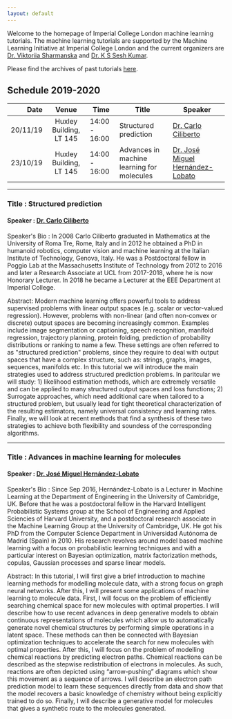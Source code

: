 ```yaml
---
layout: default
---
```


Welcome to the homepage of Imperial College London machine learning tutorials. The machine learning tutorials are supported by the Machine Learning Initiative at Imperial College London and the current organizers are [Dr. Viktoriia Sharmanska](https://ilovevisiondata.wixsite.com/viktoriia) and [Dr. K S Sesh Kumar](https://seshkumar.github.io/).

Please find the archives of past tutorials [here](https://imperialcollegelondon.github.io/machine-learning-tutorials/past).

## Schedule 2019-2020

| Date      |  Venue  | Time | Title | Speaker
|----------:|:---------:|------|-------|-------|
| 20/11/19 |Huxley Building, LT 145 | 14:00 - 16:00 | Structured prediction | [Dr. Carlo Ciliberto](https://cciliber.github.io/)|
| 23/10/19 |Huxley Building, LT 145 | 14:00 - 16:00 | Advances in machine learning for molecules | [Dr. José Miguel Hernández-Lobato](https://jmhl.org)|

-----------

### Title : Structured prediction

#### Speaker : [Dr. Carlo Ciliberto](https://cciliber.github.io/)

Speaker's Bio : In 2008 Carlo Ciliberto graduated in Mathematics at the University of Roma Tre, Rome, Italy and in 2012 he obtained a PhD in humanoid robotics, computer vision and machine learning at the Italian Institute of Technology, Genova, Italy. He was a Postdoctoral fellow in Poggio Lab at the Massachusetts Institute of Technology from 2012 to 2016 and later a Research Associate at UCL from 2017-2018, where he is now Honorary Lecturer. In 2018 he became a Lecturer at the EEE Department at Imperial College.  

Abstract:  Modern machine learning offers powerful tools to address supervised problems with linear output spaces (e.g. scalar or vector-valued regression). However, problems with non-linear (and often non-convex or discrete) output spaces are becoming increasingly common. Examples include image segmentation or captioning, speech recognition, manifold regression, trajectory planning, protein folding, prediction of probability distributions or ranking to name a few. These settings are often referred to as "structured prediction" problems, since they require to deal with output spaces that have a complex structure, such as: strings, graphs, images, sequences, manifolds etc. In this tutorial we will introduce the main strategies used to address structured prediction problems. In paritcular we will study: 1) likelihood estimation methods, which are extremely versatile and can be applied to many structured output spaces and loss functions; 2) Surrogate approaches, which need additional care when tailored to a structured problem, but usually lead for tight theoretical characterization of the resulting estimators, namely universal consistency and learning rates. Finally, we will look at recent methods that find a synthesis of these two strategies to achieve both flexibility and soundess of the corresponding algorithms. 


-----------

### Title : Advances in machine learning for molecules

#### Speaker : [Dr. José Miguel Hernández-Lobato](https://jmhl.org)

Speaker's Bio : Since Sep 2016, Hernández-Lobato is a Lecturer in Machine Learning at
the Department of Engineering in the University of Cambridge, UK. Before
that he was a postdoctoral fellow in the Harvard Intelligent
Probabilistic Systems group at the School of Engineering and Applied
Sciencies of Harvard University, and a postdoctoral research associate
in the Machine Learning Group at the University of Cambridge, UK. He got
his PhD from the Computer Science Department in Universidad Autónoma de
Madrid (Spain) in 2010. His research revolves around model based machine
learning with a focus on probabilistic learning techniques and with a
particular interest on Bayesian optimization, matrix factorization
methods, copulas, Gaussian processes and sparse linear models.

Abstract: In this tutorial, I will first give a brief introduction to machine
learning methods for modelling molecule data, with a strong focus on
graph neural networks. After this, I will present some applications of
machine learning to molecule data. First, I will focus on the problem of
efficiently searching chemical space for new molecules with optimal
properties. I will describe how to use recent advances in deep
generative models to obtain continuous representations of molecules
which allow us to automatically generate novel chemical structures by
performing simple operations in a latent space. These methods can then
be connected with Bayesian optimization techniques to accelerate the
search for new molecules with optimal properties. After this, I will
focus on the problem of modelling chemical reactions by predicting
electron paths. Chemical reactions can be described as the stepwise
redistribution of electrons in molecules. As such, reactions are often
depicted using “arrow-pushing” diagrams which show this movement as a
sequence of arrows. I will describe an electron path prediction model to
learn these sequences directly from data and show that the model
recovers a basic knowledge of chemistry without being explicitly trained
to do so. Finally, I will describe a generative model for molecules that
gives a synthetic route to the molecules generated.

